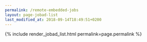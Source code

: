 ```yaml
---
permalink: /remote-embedded-jobs
layout: page-jobad-list
last_modified_at: 2018-09-14T18:49:51+0200
---
```

{% include render_jobad_list.html permalink=page.permalink %}
